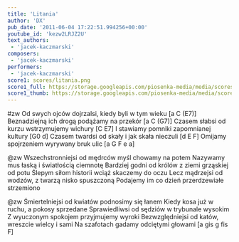 ```yaml
---
title: 'Litania'
author: 'DX'
pub_date: '2011-06-04 17:22:51.994256+00:00'
youtube_id: 'kezw2LRJZ2U'
text_authors:
 - 'jacek-kaczmarski'
composers:
 - 'jacek-kaczmarski'
performers:
 - 'jacek-kaczmarski'
score1: scores/litania.png
score1_full: https://storage.googleapis.com/piosenka-media/media/scores/litania.png
score1_thumb: https://storage.googleapis.com/piosenka-media/media/scores/litania.png.180x0_q85_upscale.jpg
---
```


#zw
Od swych ojców dojrzalsi, kiedy byli w tym wieku [a C (E7)]
Beznadziejną ich drogą podążamy na przekór [a C (G7)]
Czasem słabsi od kurzu wstrzymujemy wichury [C E7]
I stawiamy pomniki zapomnianej kultury [G0 d]
Czasem twardsi od skały i jak skała nieczuli [d E F]
Omijamy spojrzeniem wyrywany bruk ulic [a G F e a]

@zw
Wszechstronniejsi od mędrców myśl chowamy na potem
Nazywamy mus łaską i światłością ciemnotę
Bardziej godni od królów z ziemi grząskiej od potu
Ślepym siłom historii wciąż skaczemy do oczu
Lecz mądrzejsi od wodzów, z twarzą nisko spuszczoną
Podajemy im co dzień przerdzewiałe strzemiono

@zw
Śmiertelniejsi od kwiatów podnosimy się łanem
Kiedy kosa już w ruchu, a pokosy sprzedane
Sprawiedliwsi od sędziów w trybunale wysokim
Z wyuczonym spokojem przyjmujemy wyroki
Bezwzględniejsi od katów, wreszcie wielcy i sami
Na szafotach gadamy odciętymi głowami [a gis g fis F]